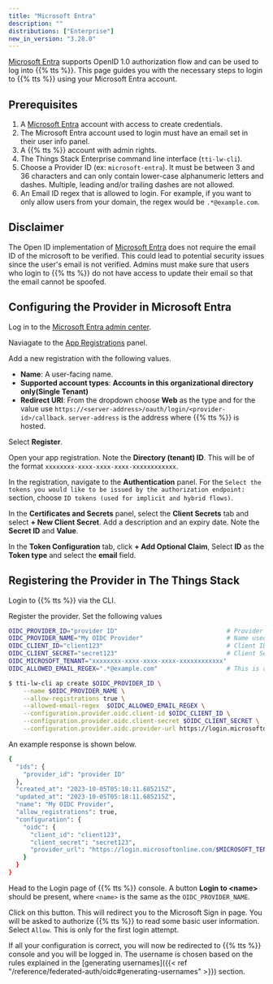 ```yaml
---
title: "Microsoft Entra"
description: ""
distributions: ["Enterprise"]
new_in_version: "3.28.0"
---
```


[Microsoft Entra](https://learn.microsoft.com/en-us/azure/active-directory/develop/v2-protocols-oidc) supports OpenID 1.0 authorization flow and can be used to log into {{% tts %}}.
This page guides you with the necessary steps to login to {{% tts %}} using your Microsoft Entra account.

<!--more-->

## Prerequisites

1. A [Microsoft Entra](https://entra.microsoft.com/) account with access to create credentials.
2. The Microsoft Entra account used to login must have an email set in their user info panel.
3. A {{% tts %}} account with admin rights.
4. The Things Stack Enterprise command line interface (`tti-lw-cli`).
5. Choose a Provider ID (ex: `microsoft-entra`). It must be between 3 and 36 characters and can only contain lower-case alphanumeric letters and dashes. Multiple, leading and/or trailing dashes are not allowed.
6. An Email ID regex that is allowed to login. For example, if you want to only allow users from your domain, the regex would be `.*@example.com`.

## Disclaimer

The Open ID implementation of [Microsoft Entra](https://entra.microsoft.com/) does not require the email ID of the microsoft to be verified.
This could lead to potential security issues since the user's email is not verified.
Admins must make sure that users who login to {{% tts %}} do not have access to update their email so that the email cannot be spoofed.

## Configuring the Provider in Microsoft Entra

Log in to the [Microsoft Entra admin center](https://entra.microsoft.com/).

Naviagate to the [App Registrations](https://portal.azure.com/#view/Microsoft_AAD_IAM/ActiveDirectoryMenuBlade/~/RegisteredApps) panel.

Add a new registration with the following values.

- **Name**: A user-facing name.
- **Supported account types**: **Accounts in this organizational directory only(Single Tenant)**
- **Redirect URI**: From the dropdown choose **Web** as the type and for the value use `https://<server-address>/oauth/login/<provider-id>/callback`. `server-address` is the address where {{% tts %}} is hosted.

Select **Register**.

Open your app registration. Note the **Directory (tenant) ID**. This will be of the format `xxxxxxxx-xxxx-xxxx-xxxx-xxxxxxxxxxxx`.

In the registration, navigate to the **Authentication** panel. For the `Select the tokens you would like to be issued by the authorization endpoint:` section, choose `ID tokens (used for implicit and hybrid flows)`.

In the **Certificates and Secrets** panel, select the **Client Secrets** tab and select **+ New Client Secret**. Add a description and an expiry date. Note the **Secret ID** and **Value**.

In the **Token Configuration** tab, click **+ Add Optional Claim**, Select **ID** as the **Token type** and select the **email** field.

## Registering the Provider in The Things Stack

Login to {{% tts %}} via the CLI.

Register the provider. Set the following values

```bash
OIDC_PROVIDER_ID="provider ID"                              # Provider ID from above.
OIDC_PROVIDER_NAME="My OIDC Provider"                       # Name used to display on the Console.
OIDC_CLIENT_ID="client123"                                  # Client ID is the Secret ID above.
OIDC_CLIENT_SECRET="secret123"                              # Client Secret is the secret Value from above..
OIDC_MICROSOFT_TENANT="xxxxxxxx-xxxx-xxxx-xxxx-xxxxxxxxxxxx"
OIDC_ALLOWED_EMAIL_REGEX=".*@example.com"                   # This is a required field to skip email verification.
```

```bash
$ tti-lw-cli ap create $OIDC_PROVIDER_ID \
    --name $OIDC_PROVIDER_NAME \
    --allow-registrations true \
    --allowed-email-regex  $OIDC_ALLOWED_EMAIL_REGEX \
    --configuration.provider.oidc.client-id $OIDC_CLIENT_ID \
    --configuration.provider.oidc.client-secret $OIDC_CLIENT_SECRET \
    --configuration.provider.oidc.provider-url https://login.microsoftonline.com/$OIDC_MICROSOFT_TENANT/v2.0
```

An example response is shown below.

```bash
{
  "ids": {
    "provider_id": "provider ID"
  },
  "created_at": "2023-10-05T05:18:11.685215Z",
  "updated_at": "2023-10-05T05:18:11.685215Z",
  "name": "My OIDC Provider",
  "allow_registrations": true,
  "configuration": {
    "oidc": {
      "client_id": "client123",
      "client_secret": "secret123",
      "provider_url": "https://login.microsoftonline.com/$MICROSOFT_TENANT/v2.0"
    }
  }
}
```

Head to the Login page of {{% tts %}} console. A button **Login to \<name\>** should be present, where `<name>` is the same as the `OIDC_PROVIDER_NAME`.

Click on this button. This will redirect you to the Microsoft Sign in page. You will be asked to authorize {{% tts %}} to read some basic user information. Select `Allow`. This is only for the first login attempt.

If all your configuration is correct, you will now be redirected to {{% tts %}} console and you will be logged in. The username is chosen based on the rules explained in the [generating usernames]({{< ref "/reference/federated-auth/oidc#generating-usernames" >}}) section.
